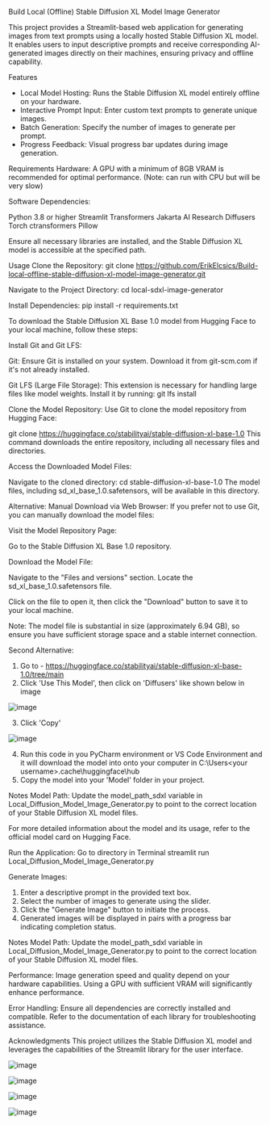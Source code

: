 Build Local (Offline) Stable Diffusion XL Model Image Generator

This project provides a Streamlit-based web application for generating images from text prompts using a locally hosted Stable Diffusion XL model. It enables users to input descriptive prompts and receive corresponding AI-generated images directly on their machines, ensuring privacy and offline capability.​

Features
- Local Model Hosting: Runs the Stable Diffusion XL model entirely offline on your hardware.​
- Interactive Prompt Input: Enter custom text prompts to generate unique images.​
- Batch Generation: Specify the number of images to generate per prompt.​
- Progress Feedback: Visual progress bar updates during image generation.​

Requirements
Hardware: A GPU with a minimum of 8GB VRAM is recommended for optimal performance.​ (Note: can run with CPU but will be very slow)

Software Dependencies:

Python 3.8 or higher​
Streamlit​
Transformers​
Jakarta AI Research
Diffusers​
Torch​
ctransformers​
Pillow​

Ensure all necessary libraries are installed, and the Stable Diffusion XL model is accessible at the specified path.​

Usage
Clone the Repository:
git clone https://github.com/ErikElcsics/Build-local-offline-stable-diffusion-xl-model-image-generator.git

Navigate to the Project Directory:
cd local-sdxl-image-generator

Install Dependencies:
pip install -r requirements.txt

To download the Stable Diffusion XL Base 1.0 model from Hugging Face to your local machine, follow these steps:

Install Git and Git LFS:

Git: Ensure Git is installed on your system. Download it from git-scm.com if it's not already installed.​

Git LFS (Large File Storage): This extension is necessary for handling large files like model weights. Install it by running:​
git lfs install

Clone the Model Repository:
Use Git to clone the model repository from Hugging Face:​

git clone https://huggingface.co/stabilityai/stable-diffusion-xl-base-1.0
This command downloads the entire repository, including all necessary files and directories.​

Access the Downloaded Model Files:

Navigate to the cloned directory:​
cd stable-diffusion-xl-base-1.0
The model files, including sd_xl_base_1.0.safetensors, will be available in this directory.​

Alternative: Manual Download via Web Browser: If you prefer not to use Git, you can manually download the model files:

Visit the Model Repository Page:

Go to the Stable Diffusion XL Base 1.0 repository.​

Download the Model File:

Navigate to the "Files and versions" section.​
Locate the sd_xl_base_1.0.safetensors file.​

Click on the file to open it, then click the "Download" button to save it to your local machine.​

Note: The model file is substantial in size (approximately 6.94 GB), so ensure you have sufficient storage space and a stable internet connection.​

Second Alternative: 
1. Go to - https://huggingface.co/stabilityai/stable-diffusion-xl-base-1.0/tree/main
2. Click 'Use This Model', then click on 'Diffusers' like shown below in image

![image](https://github.com/user-attachments/assets/6c1f3a32-0dd6-4dc3-923d-21ac9e7594d0)

3. Click 'Copy'

![image](https://github.com/user-attachments/assets/598bb105-df21-46c2-b9ea-301d92b36a3d)

4. Run this code in you PyCharm environment or VS Code Environment and it will download the model into onto your computer in C:\Users\<your username>\.cache\huggingface\hub
5. Copy the model into your 'Model' folder in your project.
 
Notes
Model Path: Update the model_path_sdxl variable in Local_Diffusion_Model_Image_Generator.py to point to the correct location of your Stable Diffusion XL model files.​

For more detailed information about the model and its usage, refer to the official model card on Hugging Face.

Run the Application:
Go to directory in Terminal
streamlit run Local_Diffusion_Model_Image_Generator.py

Generate Images:

1. Enter a descriptive prompt in the provided text box.​
2. Select the number of images to generate using the slider.​
3. Click the "Generate Image" button to initiate the process.​
4. Generated images will be displayed in pairs with a progress bar indicating completion status.​

Notes
Model Path: Update the model_path_sdxl variable in Local_Diffusion_Model_Image_Generator.py to point to the correct location of your Stable Diffusion XL model files.​

Performance: Image generation speed and quality depend on your hardware capabilities. Using a GPU with sufficient VRAM will significantly enhance performance.​

Error Handling: Ensure all dependencies are correctly installed and compatible. Refer to the documentation of each library for troubleshooting assistance.​

Acknowledgments
This project utilizes the Stable Diffusion XL model and leverages the capabilities of the Streamlit library for the user interface.​

![image](https://github.com/user-attachments/assets/709b379c-9fde-42a5-b4e8-098299d3944c)

![image](https://github.com/user-attachments/assets/34c5aeb0-0e5e-46f7-9b67-1e157a2d71e5)

![image](https://github.com/user-attachments/assets/84ac61b2-9495-431d-a0d1-47c1b3fc0a56)

![image](https://github.com/user-attachments/assets/d413e495-75a7-4378-90d3-06713b48bd9d)





